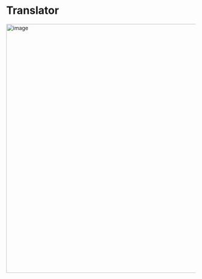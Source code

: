 # Translator

<img width="661" alt="image" src="https://github.com/user-attachments/assets/9589717d-9fd9-4724-b04d-e499faaf189e" />
